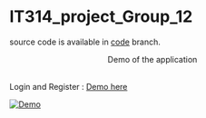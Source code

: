 # IT314_project_Group_12
source code is available in <a href="https://github.com/Gangaraj-eng/IT314_Group12_Project/tree/code">code</a> branch.
<p align="center" >Demo of the application</p>

<br/>
Login and Register : <a href="https://drive.google.com/file/d/1WV8KViQVWgg5KcVpRjgFSwnTP2fL3AKh/view?usp=share_link">Demo here</a>

[![Demo](https://user-images.githubusercontent.com/77287821/227013859-7ccdd1a2-e02f-4be8-822b-026033dfc87e.png)](https://drive.google.com/file/d/1WV8KViQVWgg5KcVpRjgFSwnTP2fL3AKh/view)

